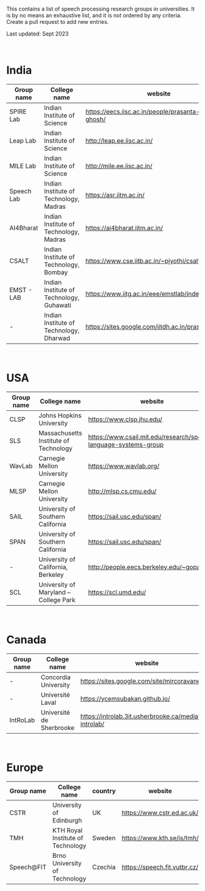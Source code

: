 This contains a list of speech processing research groups in universities. It is by no means an exhaustive list, and it is not ordered by any criteria. Create a pull request to add new entries.

Last updated: Sept 2023

<br>

# India

| Group name | College name | website | research areas |
|---|---|---|---|
| SPIRE Lab | Indian Institute of Science | https://eecs.iisc.ac.in/people/prasanta-kumar-ghosh/ | - |
| Leap Lab | Indian Institute of Science | http://leap.ee.iisc.ac.in/ | - |
| MILE Lab | Indian Institute of Science | http://mile.ee.iisc.ac.in/ | - |
| Speech Lab | Indian Institute of Technology, Madras | https://asr.iitm.ac.in/ | - |
| AI4Bharat | Indian Institute of Technology, Madras | https://ai4bharat.iitm.ac.in/ | - |
| CSALT | Indian Institute of Technology, Bombay | https://www.cse.iitb.ac.in/~pjyothi/csalt/ | - |
| EMST - LAB | Indian Institute of Technology, Guhawati | https://www.iitg.ac.in/eee/emstlab/index.php | - |
| - | Indian Institute of Technology, Dharwad | https://sites.google.com/iitdh.ac.in/prasanna/home | - |

<br>

# USA

| Group name | College name | website | research areas |
|---|---|---|---|
| CLSP | Johns Hopkins University | https://www.clsp.jhu.edu/ | - |
| SLS | Massachusetts Institute of Technology | https://www.csail.mit.edu/research/spoken-language-systems-group | - |
| WavLab | Carnegie Mellon University | https://www.wavlab.org/ | - |
| MLSP | Carnegie Mellon University | http://mlsp.cs.cmu.edu/ | - |
| SAIL | University of Southern California | https://sail.usc.edu/span/ | - |
| SPAN | University of Southern California | https://sail.usc.edu/span/ | - |
| - | University of California, Berkeley | http://people.eecs.berkeley.edu/~gopala | - |
| SCL | University of Maryland – College Park | https://scl.umd.edu/ | - |

<br>

# Canada

| Group name | College name | website | research areas |
|---|---|---|---|
| - | Concordia University | https://sites.google.com/site/mircoravanelli/ | - |
| - | Université Laval | https://ycemsubakan.github.io/ | - |
| IntRoLab | Université de Sherbrooke | https://introlab.3it.usherbrooke.ca/mediawiki-introlab/ | - |

<br>

# Europe

| Group name | College name | country | website | research areas |
|---|---|---|---|---|
| CSTR | University of Edinburgh | UK | https://www.cstr.ed.ac.uk/ | - |
| TMH | KTH Royal Institute of Technology | Sweden | https://www.kth.se/is/tmh/ | - |
| Speech@FIT | Brno University of Technology | Czechia | https://speech.fit.vutbr.cz/ |  - |


